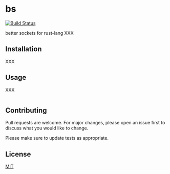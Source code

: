 # bs

[![Build Status](https://travis-ci.com/oskardrums/bs.svg?token=xiZJWJ821dj7r3DoJgLH&branch=master)](https://travis-ci.com/oskardrums/bs)

better sockets for rust-lang
XXX

## Installation

XXX

## Usage

XXX

```
```

## Contributing
Pull requests are welcome. For major changes, please open an issue first to discuss what you would like to change.

Please make sure to update tests as appropriate.

## License
[MIT](https://choosealicense.com/licenses/mit/)
